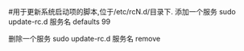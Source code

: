 #用于更新系统启动项的脚本,位于/etc/rcN.d/目录下.
添加一个服务
sudo update-rc.d 服务名 defaults 99

删除一个服务
sudo update-rc.d 服务名 remove

